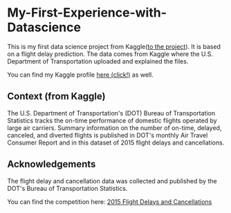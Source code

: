 # My-First-Experience-with-Datascience

This is my first data science project from Kaggle(<a href="https://www.kaggle.com/sciplic/my-first-experience-with-datascience">to the project</a>). It is based on a flight delay prediction. The data comes from Kaggle where the U.S. Department of Transportation uploaded and explained the files.

You can find my Kaggle profile <a href="https://www.kaggle.com/sciplic">here (click!)</a> as well.
<br>

## Context (from Kaggle)
The U.S. Department of Transportation's (DOT) Bureau of Transportation Statistics tracks the on-time performance of domestic flights operated by large air carriers. Summary information on the number of on-time, delayed, canceled, and diverted flights is published in DOT's monthly Air Travel Consumer Report and in this dataset of 2015 flight delays and cancellations.

## Acknowledgements
The flight delay and cancellation data was collected and published by the DOT's Bureau of Transportation Statistics.





You can find the competition here: <a href="https://www.kaggle.com/usdot/flight-delays/home">2015 Flight Delays and Cancellations</a>

